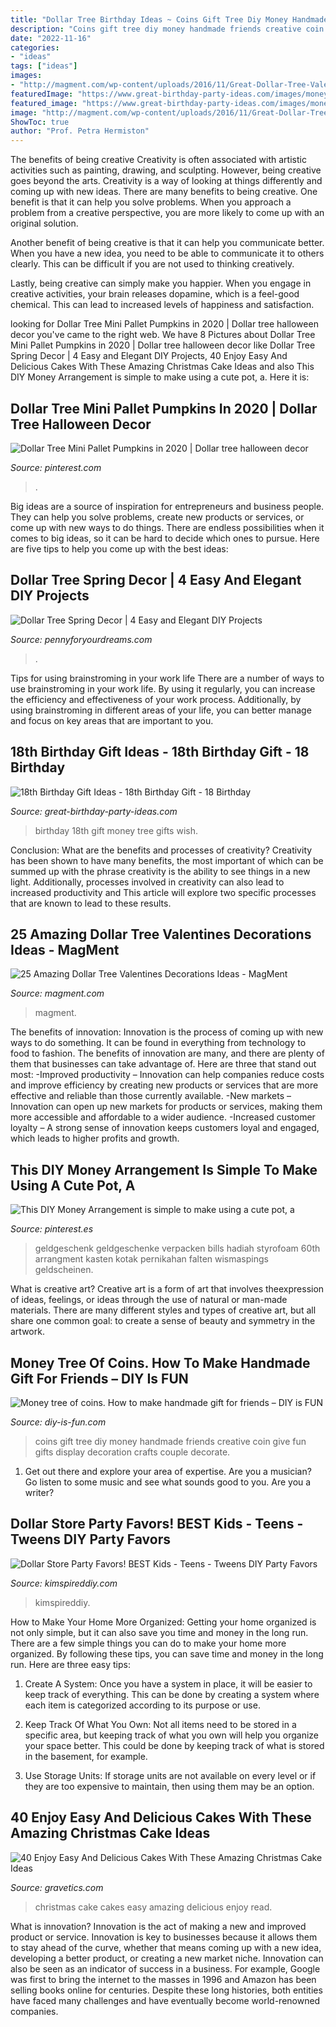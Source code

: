 ```yaml
---
title: "Dollar Tree Birthday Ideas ~ Coins Gift Tree Diy Money Handmade Friends Creative Coin Give Fun Gifts Display Decoration Crafts Couple Decorate"
description: "Coins gift tree diy money handmade friends creative coin give fun gifts display decoration crafts couple decorate"
date: "2022-11-16"
categories:
- "ideas"
tags: ["ideas"]
images:
- "http://magment.com/wp-content/uploads/2016/11/Great-Dollar-Tree-Valentine-Decor.jpg"
featuredImage: "https://www.great-birthday-party-ideas.com/images/money-tree.jpg"
featured_image: "https://www.great-birthday-party-ideas.com/images/money-tree.jpg"
image: "http://magment.com/wp-content/uploads/2016/11/Great-Dollar-Tree-Valentine-Decor.jpg"
ShowToc: true
author: "Prof. Petra Hermiston"
---
```



The benefits of being creative
Creativity is often associated with artistic activities such as painting, drawing, and sculpting. However, being creative goes beyond the arts. Creativity is a way of looking at things differently and coming up with new ideas.
There are many benefits to being creative. One benefit is that it can help you solve problems. When you approach a problem from a creative perspective, you are more likely to come up with an original solution.

Another benefit of being creative is that it can help you communicate better. When you have a new idea, you need to be able to communicate it to others clearly. This can be difficult if you are not used to thinking creatively.

Lastly, being creative can simply make you happier. When you engage in creative activities, your brain releases dopamine, which is a feel-good chemical. This can lead to increased levels of happiness and satisfaction.

	

		
looking for Dollar Tree Mini Pallet Pumpkins in 2020 | Dollar tree halloween decor you've came to the right web. We have 8 Pictures about Dollar Tree Mini Pallet Pumpkins in 2020 | Dollar tree halloween decor like Dollar Tree Spring Decor | 4 Easy and Elegant DIY Projects, 40 Enjoy Easy And Delicious Cakes With These Amazing Christmas Cake Ideas and also This DIY Money Arrangement is simple to make using a cute pot, a. Here it is:
		
    
## Dollar Tree Mini Pallet Pumpkins In 2020 | Dollar Tree Halloween Decor

<img loading=lazy src="https://i.pinimg.com/736x/52/ea/c5/52eac5ca39cc70749ee6536f0bc16db4.jpg" onerror="this.onerror=null;this.src='https://tse4.mm.bing.net/th?id=OIP.5rNJxy7jTg0RGrlfk0oCxgHaJ3&amp;pid=15.1';" alt="Dollar Tree Mini Pallet Pumpkins in 2020 | Dollar tree halloween decor">

_Source: pinterest.com_

>. 

	

Big ideas are a source of inspiration for entrepreneurs and business people. They can help you solve problems, create new products or services, or come up with new ways to do things. There are endless possibilities when it comes to big ideas, so it can be hard to decide which ones to pursue. Here are five tips to help you come up with the best ideas: 

    
## Dollar Tree Spring Decor | 4 Easy And Elegant DIY Projects

<img loading=lazy src="https://pennyforyourdreams.com/wp-content/uploads/2017/05/DollarTreeSpringDIYs2017-34.jpg" onerror="this.onerror=null;this.src='https://tse1.mm.bing.net/th?id=OIP.LNpPj284Efs1xruwWnTJaQHaLG&amp;pid=15.1';" alt="Dollar Tree Spring Decor | 4 Easy and Elegant DIY Projects">

_Source: pennyforyourdreams.com_

>. 

	

Tips for using brainstroming in your work life
There are a number of ways to use brainstroming in your work life. By using it regularly, you can increase the efficiency and effectiveness of your work process. Additionally, by using brainstroming in different areas of your life, you can better manage and focus on key areas that are important to you.

    
## 18th Birthday Gift Ideas - 18th Birthday Gift - 18 Birthday

<img loading=lazy src="https://www.great-birthday-party-ideas.com/images/money-tree.jpg" onerror="this.onerror=null;this.src='https://tse1.mm.bing.net/th?id=OIP.d3MR3-1Ouni3Dxct4yc29QHaOR&amp;pid=15.1';" alt="18th Birthday Gift Ideas - 18th Birthday Gift - 18 Birthday">

_Source: great-birthday-party-ideas.com_

>birthday 18th gift money tree gifts wish. 

	

Conclusion: What are the benefits and processes of creativity?
Creativity has been shown to have many benefits, the most important of which can be summed up with the phrase creativity is the ability to see things in a new light. Additionally, processes involved in creativity can also lead to increased productivity and This article will explore two specific processes that are known to lead to these results.

    
## 25 Amazing Dollar Tree Valentines Decorations Ideas - MagMent

<img loading=lazy src="http://magment.com/wp-content/uploads/2016/11/Great-Dollar-Tree-Valentine-Decor.jpg" onerror="this.onerror=null;this.src='https://tse3.mm.bing.net/th?id=OIP.sTWptYxYnBPiBYB3DLkD2QHaJ4&amp;pid=15.1';" alt="25 Amazing Dollar Tree Valentines Decorations Ideas - MagMent">

_Source: magment.com_

>magment. 

	

The benefits of innovation:
Innovation is the process of coming up with new ways to do something. It can be found in everything from technology to food to fashion. The benefits of innovation are many, and there are plenty of them that businesses can take advantage of. Here are three that stand out most: 
-Improved productivity – Innovation can help companies reduce costs and improve efficiency by creating new products or services that are more effective and reliable than those currently available.
-New markets – Innovation can open up new markets for products or services, making them more accessible and affordable to a wider audience.
-Increased customer loyalty – A strong sense of innovation keeps customers loyal and engaged, which leads to higher profits and growth.

    
## This DIY Money Arrangement Is Simple To Make Using A Cute Pot, A

<img loading=lazy src="https://i.pinimg.com/736x/0b/bd/2a/0bbd2ac512fedb4d2bbed49c06d8082d--money-flowers-money-creation.jpg" onerror="this.onerror=null;this.src='https://tse4.mm.bing.net/th?id=OIP.Uy1eZsMKxgT0yNYfxGFk_AHaLH&amp;pid=15.1';" alt="This DIY Money Arrangement is simple to make using a cute pot, a">

_Source: pinterest.es_

>geldgeschenk geldgeschenke verpacken bills hadiah styrofoam 60th arrangment kasten kotak pernikahan falten wismaspings geldscheinen. 

	

What is creative art?
Creative art is a form of art that involves theexpression of ideas, feelings, or ideas through the use of natural or man-made materials. There are many different styles and types of creative art, but all share one common goal: to create a sense of beauty and symmetry in the artwork.

    
## Money Tree Of Coins. How To Make Handmade Gift For Friends – DIY Is FUN

<img loading=lazy src="http://diy-is-fun.com/wp-content/uploads/2015/02/020115_1439_Moneytreeof1.jpg" onerror="this.onerror=null;this.src='https://tse3.mm.bing.net/th?id=OIP.Lkp3KDBXiLkivCjSrX-ssAAAAA&amp;pid=15.1';" alt="Money tree of coins. How to make handmade gift for friends – DIY is FUN">

_Source: diy-is-fun.com_

>coins gift tree diy money handmade friends creative coin give fun gifts display decoration crafts couple decorate. 

	

1. Get out there and explore your area of expertise. Are you a musician? Go listen to some music and see what sounds good to you. Are you a writer?

    
## Dollar Store Party Favors! BEST Kids - Teens - Tweens DIY Party Favors

<img loading=lazy src="https://kimspireddiy.com/wp-content/uploads/2020/01/party-favors-dollar-store-candy_teens_tweens-1-1.jpg" onerror="this.onerror=null;this.src='https://tse4.mm.bing.net/th?id=OIP.0NU1yj_AoCz_slXpb9qTzQHaOd&amp;pid=15.1';" alt="Dollar Store Party Favors! BEST Kids - Teens - Tweens DIY Party Favors">

_Source: kimspireddiy.com_

>kimspireddiy. 

	

How to Make Your Home More Organized: Getting your home organized is not only simple, but it can also save you time and money in the long run.
There are a few simple things you can do to make your home more organized. By following these tips, you can save time and money in the long run. Here are three easy tips:
1. Create A System: Once you have a system in place, it will be easier to keep track of everything. This can be done by creating a system where each item is categorized according to its purpose or use.

2. Keep Track Of What You Own: Not all items need to be stored in a specific area, but keeping track of what you own will help you organize your space better. This could be done by keeping track of what is stored in the basement, for example.

3. Use Storage Units: If storage units are not available on every level or if they are too expensive to maintain, then using them may be an option.

    
## 40 Enjoy Easy And Delicious Cakes With These Amazing Christmas Cake Ideas

<img loading=lazy src="https://www.gravetics.com/wp-content/uploads/2017/04/Chesterfieldcakes-celebration-christmascakes-Christmas.jpg" onerror="this.onerror=null;this.src='https://tse2.mm.bing.net/th?id=OIP.pqu63QprEQjljw_xh_unIAHaHa&amp;pid=15.1';" alt="40 Enjoy Easy And Delicious Cakes With These Amazing Christmas Cake Ideas">

_Source: gravetics.com_

>christmas cake cakes easy amazing delicious enjoy read. 

	

What is innovation?
Innovation is the act of making a new and improved product or service. Innovation is key to businesses because it allows them to stay ahead of the curve, whether that means coming up with a new idea, developing a better product, or creating a new market niche. Innovation can also be seen as an indicator of success in a business. For example, Google was first to bring the internet to the masses in 1996 and Amazon has been selling books online for centuries. Despite these long histories, both entities have faced many challenges and have eventually become world-renowned companies.

